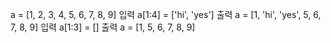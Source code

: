 a = [1, 2, 3, 4, 5, 6, 7, 8, 9]
입력
a[1:4] = ['hi', 'yes']
출력
a = [1, 'hi', 'yes', 5, 6, 7, 8, 9]
입력
a[1:3] = []
출력
a = [1, 5, 6, 7, 8, 9]